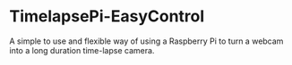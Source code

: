 TimelapsePi-EasyControl
=======================

A simple to use and flexible way of using a Raspberry Pi to turn a webcam into a long duration time-lapse camera.
